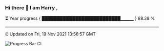 ### Hi there 👋 I am Harry , 

⏳ Year progress { ██████████████████████████▁▁▁▁ } 88.38 %

---

⏰ Updated on Fri, 19 Nov 2021 13:56:57 GMT

![Progress Bar CI](https://github.com/duykhang68/duykhang68/workflows/Progress%20Bar%20CI/badge.svg)
